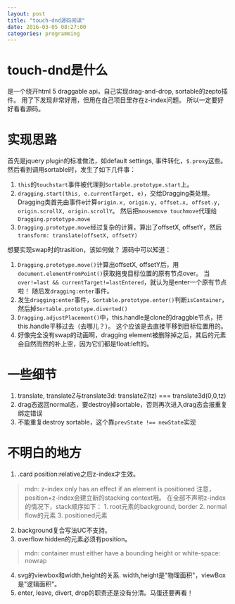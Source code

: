 ```yaml
---
layout: post
title: "touch-dnd源码阅读"
date: 2016-03-05 08:27:00
categories: programming
---
```


# touch-dnd是什么
是一个绕开html 5 draggable api，自己实现drag-and-drop, sortable的zepto插件。
用了下发现非常好用，但用在自己项目里存在z-index问题。
所以一定要好好看看源码。

# 实现思路
首先是jquery plugin的标准做法，如default settings, 事件转化，`$.proxy`这些。
然后看到调用sortable时，发生了如下几件事：

1. `this`的`touchstart`事件被代理到`Sortable.prototype.start`上。
2. `dragging.start(this, e.currentTarget, e)`，交给Dragging类处理。
   Dragging类首先由事件e计算`origin.x, origin.y, offset.x, offset.y, origin.scrollX, origin.scrollY`。
   然后把`mousemove touchmove`代理给`Dragging.prototype.move`
3. `Dragging.prototype.move`经过复杂的计算，算出了offsetX, offsetY，然后`transform: translate(offsetX, offsetY)`

想要实现swap时的trasition，该如何做？
源码中可以知道：

1. `Dragging.prototype.move()`计算出offsetX, offsetY后，用`document.elementFromPoint()`获取拖曳目标位置的原有节点over。
当`over!=last && currentTarget!=lastEntered`，就认为是enter一个原有节点啦！
随后发`dragging:enter`事件。
1. 发生`dragging:enter`事件，`Sortable.prototype.enter()`判断`isContainer`，然后掉`Sortable.prototype.diverted()`
2. `Dragging.adjustPlacement()`中，this.handle是clone的draggble节点，把this.handle平移过去（去哪儿？）。
这个应该是去直接平移到目标位置用的。
3. 好像完全没有swap的动画啊，dragging element被删除掉之后，其后的元素会自然而然的补上空，因为它们都是float:left的。

# 一些细节
1. translate, translateZ与translate3d: translateZ(tz) === translate3d(0,0,tz)
2. drag态返回normal态，要destroy掉sortable，否则再次进入drag态会报重复绑定错误
3. 不能重复destroy sortable，这个靠`prevState !== newState`实现

# 不明白的地方
1. .card position:relative之后z-index才生效。
> mdn: z-index only has an effect if an element is positioned
注意，position+z-index会建立新的stacking context哦。
在全部不声明z-index的情况下，stack顺序如下：
    1. root元素的background, border
    2. normal flow的元素
    3. positioned元素
2. background复合写法UC不支持。
3. overflow:hidden的元素必须有position。
> mdn: container must either have a bounding height or white-space: nowrap
4. svg的viewbox和width,height的关系. width,height是"物理面积"，viewBox是"逻辑面积"。
5. enter, leave, divert, drop的职责还是没有分清。马蛋还要再看！